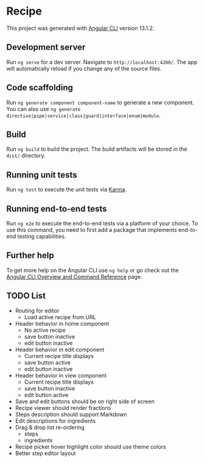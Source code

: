 # Recipe

This project was generated with [Angular CLI](https://github.com/angular/angular-cli) version 13.1.2.

## Development server

Run `ng serve` for a dev server. Navigate to `http://localhost:4200/`. The app will automatically reload if you change any of the source files.

## Code scaffolding

Run `ng generate component component-name` to generate a new component. You can also use `ng generate directive|pipe|service|class|guard|interface|enum|module`.

## Build

Run `ng build` to build the project. The build artifacts will be stored in the `dist/` directory.

## Running unit tests

Run `ng test` to execute the unit tests via [Karma](https://karma-runner.github.io).

## Running end-to-end tests

Run `ng e2e` to execute the end-to-end tests via a platform of your choice. To use this command, you need to first add a package that implements end-to-end testing capabilities.

## Further help

To get more help on the Angular CLI use `ng help` or go check out the [Angular CLI Overview and Command Reference](https://angular.io/cli) page.

## TODO List

* Routing for editor
  * Load active recipe from URL
* Header behavior in home component
  * No active recipe
  * save button inactive
  * edit button inactive
* Header behavior in edit component
  * Current recipe title displays
  * save button active
  * edit button inactive
* Header behavior in view component
  * Current recipe title displays
  * save button inactive
  * edit button active
* Save and edit buttons should be on right side of screen
* Recipe viewer should render fractions
* Steps description should support Markdown
* Edit descriptions for ingredients
* Drag & drop list re-ordering
  * steps
  * ingredients
* Recipe picker hover highlight color should use theme colors
* Better step editor layout
